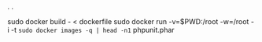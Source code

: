 .
.

sudo docker build - < dockerfile
sudo docker run -v=$PWD:/root -w=/root -i -t `sudo docker images -q | head -n1` phpunit.phar

